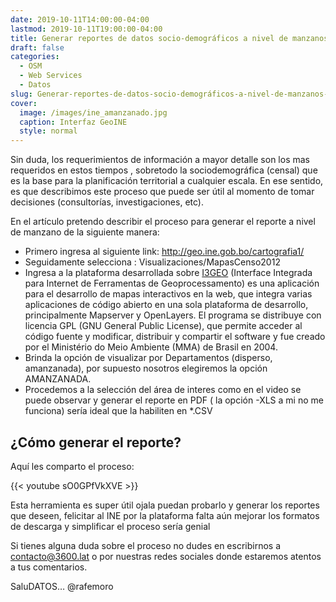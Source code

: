 ```yaml
---
date: 2019-10-11T14:00:00-04:00
lastmod: 2019-10-11T19:00:00-04:00
title: Generar reportes de datos socio-demográficos a nivel de manzanos censales, Bolivia
draft: false
categories:
  - OSM
  - Web Services
  - Datos
slug: Generar-reportes-de-datos-socio-demográficos-a-nivel-de-manzanos-censales-,- Bolivia
cover:
  image: /images/ine_amanzanado.jpg
  caption: Interfaz GeoINE
  style: normal
---
```


Sin duda, los requerimientos de información a mayor detalle son los mas requeridos en estos tiempos , sobretodo la sociodemográfica (censal) que es la base para la planificación territorial
a cualquier escala. En ese sentido, es que describimos este proceso que puede ser útil al momento de tomar decisiones (consultorías, investigaciones, etc).

En el artículo pretendo describir el proceso para generar el reporte a nivel de manzano de la siguiente manera:

- Primero ingresa al siguiente link: http://geo.ine.gob.bo/cartografia1/
- Seguidamente selecciona : Visualizaciones/MapasCenso2012
- Ingresa a la plataforma desarrollada sobre [I3GEO](https://softwarepublico.gov.br/gitlab/i3geo/i3geo/commit/63f28b011019104c2f1c29ae84dcaaf7ff6e6218) (Interface Integrada para Internet de Ferramentas de Geoprocessamento) es una aplicación para el desarrollo de mapas interactivos en la web, que integra varias aplicaciones de código abierto en una sola plataforma de desarrollo, principalmente Mapserver y OpenLayers. El programa se distribuye con licencia GPL (GNU General Public License), que permite acceder al código fuente y modificar, distribuir y compartir el software y fue creado por el Ministério do Meio Ambiente (MMA) de Brasil en 2004.
- Brinda la opción de visualizar por Departamentos (disperso, amanzanada), por supuesto nosotros elegiremos la opción AMANZANADA.
- Procedemos a la selección del área de interes como en el video se puede observar y generar el reporte en PDF ( la opción -XLS a mi no me funciona) sería ideal que la habiliten en *.CSV



## ¿Cómo generar el reporte?

Aquí les comparto el proceso:

{{< youtube sO0GPfVkXVE >}}


Esta herramienta es super útil ojala puedan probarlo y generar los reportes que deseen, felicitar al INE por la plataforma falta aún mejorar los formatos de descarga y simplificar el proceso sería genial

Si tienes alguna duda sobre el proceso no dudes en escribirnos a contacto@3600.lat o por nuestras redes sociales donde estaremos atentos a tus comentarios.

SaluDATOS…
@rafemoro



